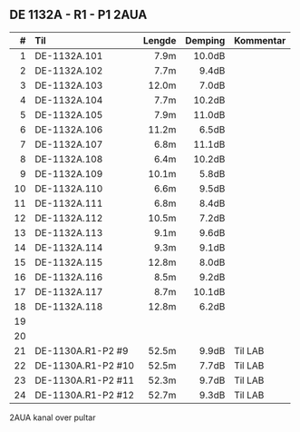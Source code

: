 ## DE 1132A - R1 - P1   2AUA

|  #  |        Til       |Lengde|Demping|Kommentar|
|----:|:-----------------|-----:|------:|:--------|
|    1|DE-1132A.101      |7.9m  | 10.0dB|         |
|    2|DE-1132A.102      |7.7m  | 9.4dB |         |
|    3|DE-1132A.103      |12.0m | 7.0dB |         |
|    4|DE-1132A.104      |7.7m  | 10.2dB|         |
|    5|DE-1132A.105      |7.9m  | 11.0dB|         |
|    6|DE-1132A.106      |11.2m | 6.5dB |         |
|    7|DE-1132A.107      |6.8m  | 11.1dB|         |
|    8|DE-1132A.108      |6.4m  | 10.2dB|         |
|    9|DE-1132A.109      |10.1m | 5.8dB |         |
|   10|DE-1132A.110      |6.6m  | 9.5dB |         |
|   11|DE-1132A.111      |6.8m  | 8.4dB |         |
|   12|DE-1132A.112      |10.5m | 7.2dB |         |
|   13|DE-1132A.113      |9.1m  | 9.6dB |         |
|   14|DE-1132A.114      |9.3m  | 9.1dB |         |
|   15|DE-1132A.115      |12.8m | 8.0dB |         |
|   16|DE-1132A.116      |8.5m  | 9.2dB |         |
|   17|DE-1132A.117      |8.7m  | 10.1dB|         |
|   18|DE-1132A.118      |12.8m | 6.2dB |         |
|   19|                  |      |       |         |
|   20|                  |      |       |         |
|   21|DE-1130A.R1-P2 #9 |52.5m | 9.9dB |Til LAB  |
|   22|DE-1130A.R1-P2 #10|52.5m | 7.7dB |Til LAB  |
|   23|DE-1130A.R1-P2 #11|52.3m | 9.7dB |Til LAB  |
|   24|DE-1130A.R1-P2 #12|52.7m | 9.3dB |Til LAB  |

2AUA kanal over pultar
